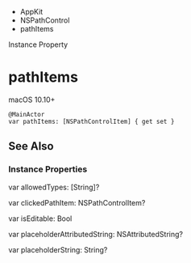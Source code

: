 

- AppKit
- NSPathControl
-  pathItems 

Instance Property

# pathItems

macOS 10.10+

``` source
@MainActor
var pathItems: [NSPathControlItem] { get set }
```

## See Also

### Instance Properties

var allowedTypes: [String]?

var clickedPathItem: NSPathControlItem?

var isEditable: Bool

var placeholderAttributedString: NSAttributedString?

var placeholderString: String?

